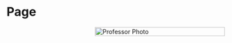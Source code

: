 # Page

<div style="display: flex; align-items: flex-start; gap: 20px;">
<div style="flex: 1;">



</div>
<div style="flex: 0 0 300px;">

<img src="your-image-url.jpg" alt="Professor Photo" style="width: 100%; max-width: 300px;">

</div>
</div>